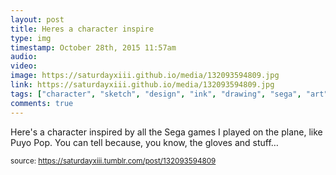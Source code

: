```yaml
---
layout: post
title: Heres a character inspire
type: img
timestamp: October 28th, 2015 11:57am
audio: 
video: 
image: https://saturdayxiii.github.io/media/132093594809.jpg
link: https://saturdayxiii.github.io/media/132093594809.jpg
tags: ["character", "sketch", "design", "ink", "drawing", "sega", "art"]
comments: true
---
```


Here's a character inspired by all the Sega games I played on the plane, like Puyo Pop.  You can tell because, you know, the gloves and stuff&hellip;
 
  
<small>source: https://saturdayxiii.tumblr.com/post/132093594809</small>